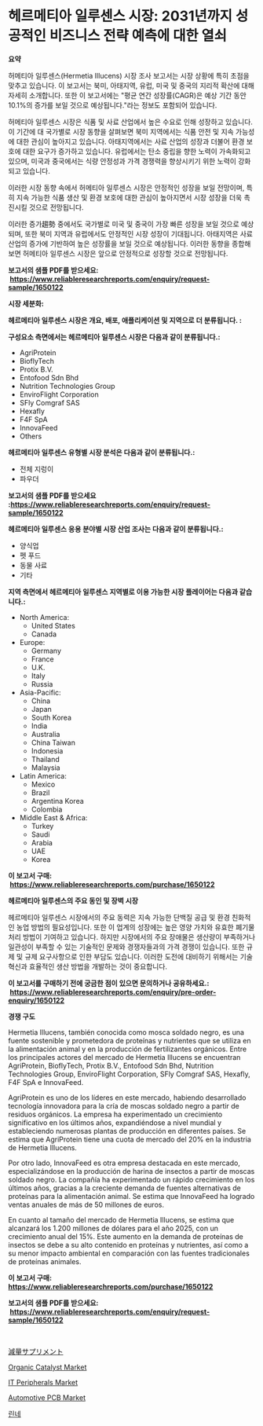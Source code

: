 <p><h1>헤르메티아 일루센스 시장: 2031년까지 성공적인 비즈니스 전략 예측에 대한 열쇠</h1></p><p><strong>요약</strong></p>
<p><p>허메티아 일루센스(Hermetia Illucens) 시장 조사 보고서는 시장 상황에 특히 초점을 맞추고 있습니다. 이 보고서는 북미, 아태지역, 유럽, 미국 및 중국의 지리적 확산에 대해 자세히 소개합니다. 또한 이 보고서에는 "평균 연간 성장률(CAGR)은 예상 기간 동안 10.1%의 증가를 보일 것으로 예상됩니다."라는 정보도 포함되어 있습니다.</p><p>허메티아 일루센스 시장은 식품 및 사료 산업에서 높은 수요로 인해 성장하고 있습니다. 이 기간에 대 국가별로 시장 동향을 살펴보면 북미 지역에서는 식품 안전 및 지속 가능성에 대한 관심이 높아지고 있습니다. 아태지역에서는 사료 산업의 성장과 더불어 환경 보호에 대한 요구가 증가하고 있습니다. 유럽에서는 탄소 중립을 향한 노력이 가속화되고 있으며, 미국과 중국에서는 식량 안정성과 가격 경쟁력을 향상시키기 위한 노력이 강화되고 있습니다.</p><p>이러한 시장 동향 속에서 허메티아 일루센스 시장은 안정적인 성장을 보일 전망이며, 특히 지속 가능한 식품 생산 및 환경 보호에 대한 관심이 높아지면서 시장 성장을 더욱 촉진시킬 것으로 전망됩니다.</p><p>이러한 증가趨勢 중에서도 국가별로 미국 및 중국이 가장 빠른 성장을 보일 것으로 예상되며, 또한 북미 지역과 유럽에서도 안정적인 시장 성장이 기대됩니다. 아태지역은 사료 산업의 증가에 기반하여 높은 성장률을 보일 것으로 예상됩니다. 이러한 동향을 종합해 보면 허메티아 일루센스 시장은 앞으로 안정적으로 성장할 것으로 전망됩니다.</p></p>
<p><strong>보고서의 샘플 PDF를 받으세요: &nbsp;<a href="https://www.reliableresearchreports.com/enquiry/request-sample/1650122">https://www.reliableresearchreports.com/enquiry/request-sample/1650122</a></strong></p>
<p><strong>시장 세분화:</strong></p>
<p><strong> 헤르메티아 일루센스 시장은 개요, 배포, 애플리케이션 및 지역으로 더 분류됩니다. :</strong></p>
<p><strong>구성요소 측면에서는 헤르메티아 일루센스 시장은 다음과 같이 분류됩니다.:</strong></p>
<p><ul><li>AgriProtein</li><li>BioflyTech</li><li>Protix B.V.</li><li>Entofood Sdn Bhd</li><li>Nutrition Technologies Group</li><li>EnviroFlight Corporation</li><li>SFly Comgraf SAS</li><li>Hexafly</li><li>F4F SpA</li><li>InnovaFeed</li><li>Others</li></ul></p>
<p><strong> 헤르메티아 일루센스 유형별 시장 분석은 다음과 같이 분류됩니다.:</strong></p>
<p><ul><li>전체 지렁이</li><li>파우더</li></ul></p>
<p><strong>보고서의 샘플 PDF를 받으세요 :<a href="https://www.reliableresearchreports.com/enquiry/request-sample/1650122">https://www.reliableresearchreports.com/enquiry/request-sample/1650122</a></strong></p>
<p><strong> 헤르메티아 일루센스 응용 분야별 시장 산업 조사는 다음과 같이 분류됩니다.:</strong></p>
<p><ul><li>양식업</li><li>펫 푸드</li><li>동물 사료</li><li>기타</li></ul></p>
<p><strong>지역 측면에서 헤르메티아 일루센스 지역별로 이용 가능한 시장 플레이어는 다음과 같습니다.:</strong></p>
<p><ul>
    <li>
        North America:
        <ul>
            <li>United States</li>
            <li>Canada</li>
        </ul>
    </li>
    <li>
        Europe:
        <ul>
            <li>Germany</li>
            <li>France</li>
            <li>U.K.</li>
            <li>Italy</li>
            <li>Russia</li>
        </ul>
    </li>
    <li>
        Asia-Pacific:
        <ul>
            <li>China</li>
            <li>Japan</li>
            <li>South Korea</li>
            <li>India</li>
            <li>Australia</li>
            <li>China Taiwan</li>
            <li>Indonesia</li>
            <li>Thailand</li>
            <li>Malaysia</li>
        </ul>
    </li>
    <li>
        Latin America:
        <ul>
            <li>Mexico</li>
            <li>Brazil</li>
            <li>Argentina Korea</li>
            <li>Colombia</li>
        </ul>
    </li>
    <li>
        Middle East & Africa:
        <ul>
            <li>Turkey</li>
            <li>Saudi</li>
            <li>Arabia</li>
            <li>UAE</li>
            <li>Korea</li>
        </ul>
    </li>
    </ul></p>
<p><strong>이 보고서 구매: &nbsp;<a href="https://www.reliableresearchreports.com/purchase/1650122">https://www.reliableresearchreports.com/purchase/1650122</a></strong></p>
<p><strong>헤르메티아 일루센스의 주요 동인 및 장벽 시장</strong></p>
<p><p>헤르메티아 일루센스 시장에서의 주요 동력은 지속 가능한 단백질 공급 및 환경 친화적인 농업 방법의 필요성입니다. 또한 이 업계의 성장에는 높은 영양 가치와 유효한 폐기물 처리 방법이 기여하고 있습니다. 하지만 시장에서의 주요 장애물은 생산량이 부족하거나 일관성이 부족할 수 있는 기술적인 문제와 경쟁자들과의 가격 경쟁이 있습니다. 또한 규제 및 규제 요구사항으로 인한 부담도 있습니다. 이러한 도전에 대비하기 위해서는 기술 혁신과 효율적인 생산 방법을 개발하는 것이 중요합니다.</p></p>
<p><strong>이 보고서를 구매하기 전에 궁금한 점이 있으면 문의하거나 공유하세요.: &nbsp;<a href="https://www.reliableresearchreports.com/enquiry/pre-order-enquiry/1650122">https://www.reliableresearchreports.com/enquiry/pre-order-enquiry/1650122</a></strong></p>
<p><strong>경쟁 구도</strong></p>
<p><p>Hermetia Illucens, también conocida como mosca soldado negro, es una fuente sostenible y prometedora de proteínas y nutrientes que se utiliza en la alimentación animal y en la producción de fertilizantes orgánicos. Entre los principales actores del mercado de Hermetia Illucens se encuentran AgriProtein, BioflyTech, Protix B.V., Entofood Sdn Bhd, Nutrition Technologies Group, EnviroFlight Corporation, SFly Comgraf SAS, Hexafly, F4F SpA e InnovaFeed.</p><p>AgriProtein es uno de los líderes en este mercado, habiendo desarrollado tecnología innovadora para la cría de moscas soldado negro a partir de residuos orgánicos. La empresa ha experimentado un crecimiento significativo en los últimos años, expandiéndose a nivel mundial y estableciendo numerosas plantas de producción en diferentes países. Se estima que AgriProtein tiene una cuota de mercado del 20% en la industria de Hermetia Illucens.</p><p>Por otro lado, InnovaFeed es otra empresa destacada en este mercado, especializándose en la producción de harina de insectos a partir de moscas soldado negro. La compañía ha experimentado un rápido crecimiento en los últimos años, gracias a la creciente demanda de fuentes alternativas de proteínas para la alimentación animal. Se estima que InnovaFeed ha logrado ventas anuales de más de 50 millones de euros.</p><p>En cuanto al tamaño del mercado de Hermetia Illucens, se estima que alcanzará los 1.200 millones de dólares para el año 2025, con un crecimiento anual del 15%. Este aumento en la demanda de proteínas de insectos se debe a su alto contenido en proteínas y nutrientes, así como a su menor impacto ambiental en comparación con las fuentes tradicionales de proteínas animales.</p></p>
<p><strong>이 보고서 구매: &nbsp; <a href="https://www.reliableresearchreports.com/purchase/1650122">https://www.reliableresearchreports.com/purchase/1650122</a></strong></p>
<p><strong>보고서의 샘플 PDF를 받으세요: &nbsp;<a href="https://www.reliableresearchreports.com/enquiry/request-sample/1650122">https://www.reliableresearchreports.com/enquiry/request-sample/1650122</a></strong><strong></strong></p>
<p>&nbsp;</p>
<p><p><a href="https://github.com/dadanedu33/Market-Research-Report-List-1/blob/main/196402910827.md">減量サプリメント</a></p><p><a href="https://rainy-horn-d69.notion.site/Organic-Catalyst-Market-A-Comprehensive-Report-of-its-Market-Share-Growth-Trends-2024-2031-9ef280499d5a42ed8b833b12b693d71b">Organic Catalyst Market</a></p><p><a href="https://github.com/mabutironaldo/Market-Research-Report-List-3/blob/main/it-peripherals-market.md">IT Peripherals Market</a></p><p><a href="https://issuu.com/reportprime-2/docs/automotive-pcb-market-size-2030.pptx">Automotive PCB Market</a></p><p><a href="https://github.com/Hubertstyenger6685/Market-Research-Report-List-1/blob/main/61184399922.md">린네</a></p></p>
